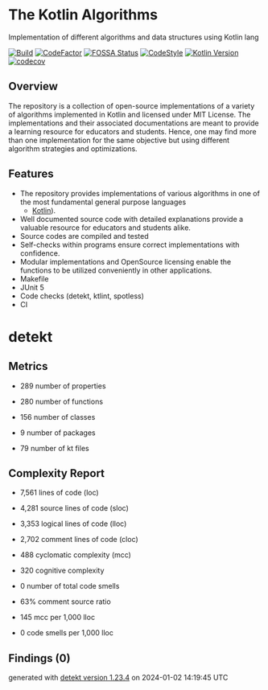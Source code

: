 # The Kotlin Algorithms

Implementation of different algorithms and data structures using Kotlin lang

[![Build](https://github.com/ashtanko/the-algorithms/actions/workflows/ci.yml/badge.svg)](https://github.com/ashtanko/the-algorithms/actions/workflows/ci.yml)
[![CodeFactor](https://www.codefactor.io/repository/github/ashtanko/the-algorithms/badge)](https://www.codefactor.io/repository/github/ashtanko/the-algorithms)
[![FOSSA Status](https://app.fossa.com/api/projects/git%2Bgithub.com%2Fashtanko%2Fthe-algorithms.svg?type=shield)](https://app.fossa.com/projects/git%2Bgithub.com%2Fashtanko%2Fthe-algorithms?ref=badge_shield)
[![CodeStyle](https://img.shields.io/badge/code%20style-%E2%9D%A4-FF4081.svg)](https://ktlint.github.io/)
[![Kotlin Version](https://img.shields.io/badge/kotlin-1.9.0-blue.svg)](http://kotlinlang.org/)
[![codecov](https://codecov.io/gh/ashtanko/the-algorithms/branch/main/graph/badge.svg?token=6vzgrCAl5c)](https://codecov.io/gh/ashtanko/the-algorithms)

## Overview

The repository is a collection of open-source implementations of a variety of algorithms implemented in Kotlin and
licensed under MIT License.
The implementations and their associated documentations are meant to provide a learning resource for educators and
students.
Hence, one may find more than one implementation for the same objective but using different algorithm strategies and
optimizations.

## Features

* The repository provides implementations of various algorithms in one of the most fundamental general purpose languages
  - [Kotlin](https://kotlinlang.org/)).
* Well documented source code with detailed explanations provide a valuable resource for educators and students alike.
* Source codes are compiled and tested
* Self-checks within programs ensure correct implementations with confidence.
* Modular implementations and OpenSource licensing enable the functions to be utilized conveniently in other
  applications.
* Makefile
* JUnit 5
* Code checks (detekt, ktlint, spotless)
* CI
# detekt

## Metrics

* 289 number of properties

* 280 number of functions

* 156 number of classes

* 9 number of packages

* 79 number of kt files

## Complexity Report

* 7,561 lines of code (loc)

* 4,281 source lines of code (sloc)

* 3,353 logical lines of code (lloc)

* 2,702 comment lines of code (cloc)

* 488 cyclomatic complexity (mcc)

* 320 cognitive complexity

* 0 number of total code smells

* 63% comment source ratio

* 145 mcc per 1,000 lloc

* 0 code smells per 1,000 lloc

## Findings (0)

generated with [detekt version 1.23.4](https://detekt.dev/) on 2024-01-02 14:19:45 UTC
